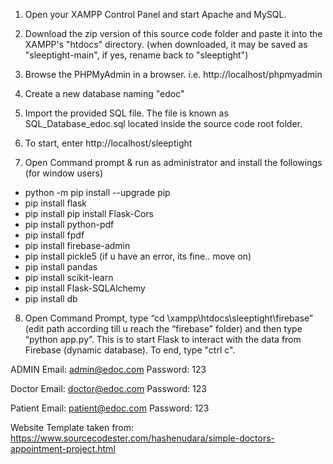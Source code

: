 1.	Open your XAMPP Control Panel and start Apache and MySQL.
2.	Download the zip version of this source code folder and paste it into the XAMPP's "htdocs" directory. (when  downloaded, it may be saved as "sleeptight-main", if yes, rename back to "sleeptight")
3.	Browse the PHPMyAdmin in a browser. i.e. http://localhost/phpmyadmin
4.	Create a new database naming "edoc"
5.	Import the provided SQL file. The file is known as SQL_Database_edoc.sql located inside the source code root folder.
   
6.	To start, enter http://localhost/sleeptight 
7.	Open Command prompt & run as administrator and install the followings (for window users)
- python -m pip install --upgrade pip
-	pip install flask
-	pip install pip install Flask-Cors
-	pip install python-pdf
-	pip install fpdf
-	pip install firebase-admin
-	pip install pickle5 (if u have an error, its fine.. move on)
-	pip install pandas
-	pip install scikit-learn
-	pip install Flask-SQLAlchemy
-	pip install db

8.	Open Command Prompt, type “cd \xampp\htdocs\sleeptight\firebase” (edit path according till u reach the “firebase” folder) and then type “python app.py”. This is to start Flask to interact with the data from Firebase (dynamic database). To end, type "ctrl c".


ADMIN
Email: admin@edoc.com
Password: 123

Doctor
Email: doctor@edoc.com
Password: 123

Patient
Email: patient@edoc.com
Password: 123

Website Template taken from: https://www.sourcecodester.com/hashenudara/simple-doctors-appointment-project.html
